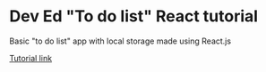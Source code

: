 # Dev Ed "To do list" React tutorial

Basic "to do list" app with local storage made using React.js

[Tutorial link](https://www.youtube.com/watch?v=pCA4qpQDZD8&t=148s)
